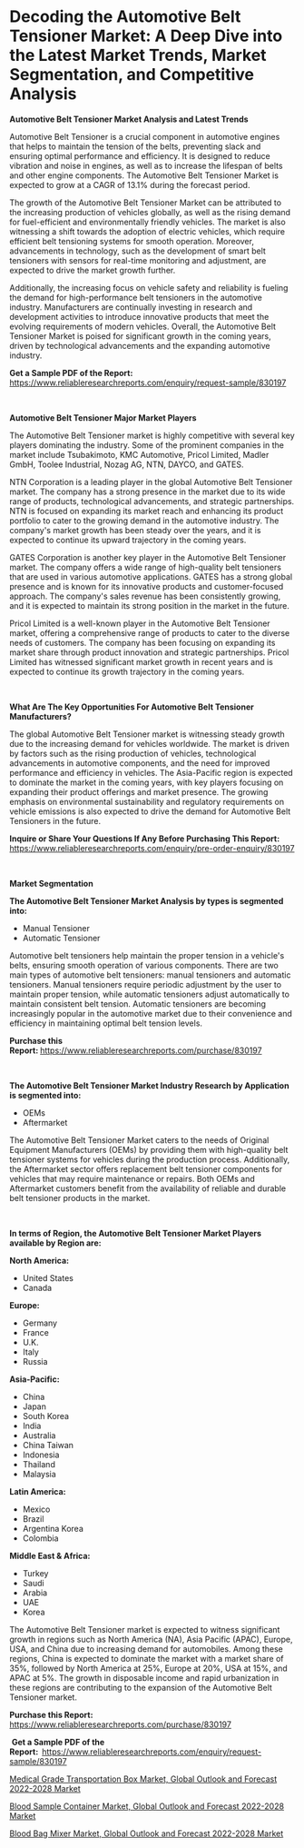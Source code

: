 <p><h1>Decoding the Automotive Belt Tensioner Market: A Deep Dive into the Latest Market Trends, Market Segmentation, and Competitive Analysis</h1></p><p><strong>Automotive Belt Tensioner Market Analysis and Latest Trends</strong></p>
<p><p>Automotive Belt Tensioner is a crucial component in automotive engines that helps to maintain the tension of the belts, preventing slack and ensuring optimal performance and efficiency. It is designed to reduce vibration and noise in engines, as well as to increase the lifespan of belts and other engine components. The Automotive Belt Tensioner Market is expected to grow at a CAGR of 13.1% during the forecast period.</p><p>The growth of the Automotive Belt Tensioner Market can be attributed to the increasing production of vehicles globally, as well as the rising demand for fuel-efficient and environmentally friendly vehicles. The market is also witnessing a shift towards the adoption of electric vehicles, which require efficient belt tensioning systems for smooth operation. Moreover, advancements in technology, such as the development of smart belt tensioners with sensors for real-time monitoring and adjustment, are expected to drive the market growth further.</p><p>Additionally, the increasing focus on vehicle safety and reliability is fueling the demand for high-performance belt tensioners in the automotive industry. Manufacturers are continually investing in research and development activities to introduce innovative products that meet the evolving requirements of modern vehicles. Overall, the Automotive Belt Tensioner Market is poised for significant growth in the coming years, driven by technological advancements and the expanding automotive industry.</p></p>
<p><strong>Get a Sample PDF of the Report:&nbsp;</strong> <a href="https://www.reliableresearchreports.com/enquiry/request-sample/830197">https://www.reliableresearchreports.com/enquiry/request-sample/830197</a></p>
<p>&nbsp;</p>
<p><strong>Automotive Belt Tensioner Major Market Players</strong></p>
<p><p>The Automotive Belt Tensioner market is highly competitive with several key players dominating the industry. Some of the prominent companies in the market include Tsubakimoto, KMC Automotive, Pricol Limited, Madler GmbH, Toolee Industrial, Nozag AG, NTN, DAYCO, and GATES.</p><p>NTN Corporation is a leading player in the global Automotive Belt Tensioner market. The company has a strong presence in the market due to its wide range of products, technological advancements, and strategic partnerships. NTN is focused on expanding its market reach and enhancing its product portfolio to cater to the growing demand in the automotive industry. The company's market growth has been steady over the years, and it is expected to continue its upward trajectory in the coming years.</p><p>GATES Corporation is another key player in the Automotive Belt Tensioner market. The company offers a wide range of high-quality belt tensioners that are used in various automotive applications. GATES has a strong global presence and is known for its innovative products and customer-focused approach. The company's sales revenue has been consistently growing, and it is expected to maintain its strong position in the market in the future.</p><p>Pricol Limited is a well-known player in the Automotive Belt Tensioner market, offering a comprehensive range of products to cater to the diverse needs of customers. The company has been focusing on expanding its market share through product innovation and strategic partnerships. Pricol Limited has witnessed significant market growth in recent years and is expected to continue its growth trajectory in the coming years.</p></p>
<p>&nbsp;</p>
<p><strong>What Are The Key Opportunities For Automotive Belt Tensioner Manufacturers?</strong></p>
<p><p>The global Automotive Belt Tensioner market is witnessing steady growth due to the increasing demand for vehicles worldwide. The market is driven by factors such as the rising production of vehicles, technological advancements in automotive components, and the need for improved performance and efficiency in vehicles. The Asia-Pacific region is expected to dominate the market in the coming years, with key players focusing on expanding their product offerings and market presence. The growing emphasis on environmental sustainability and regulatory requirements on vehicle emissions is also expected to drive the demand for Automotive Belt Tensioners in the future.</p></p>
<p><strong>Inquire or Share Your Questions If Any Before Purchasing This Report:</strong> <a href="https://www.reliableresearchreports.com/enquiry/pre-order-enquiry/830197">https://www.reliableresearchreports.com/enquiry/pre-order-enquiry/830197</a></p>
<p>&nbsp;</p>
<p><strong>Market Segmentation</strong></p>
<p><strong>The Automotive Belt Tensioner Market Analysis by types is segmented into:</strong></p>
<p><ul><li>Manual Tensioner</li><li>Automatic Tensioner</li></ul></p>
<p><p>Automotive belt tensioners help maintain the proper tension in a vehicle's belts, ensuring smooth operation of various components. There are two main types of automotive belt tensioners: manual tensioners and automatic tensioners. Manual tensioners require periodic adjustment by the user to maintain proper tension, while automatic tensioners adjust automatically to maintain consistent belt tension. Automatic tensioners are becoming increasingly popular in the automotive market due to their convenience and efficiency in maintaining optimal belt tension levels.</p></p>
<p><strong>Purchase this Report:&nbsp;</strong><a href="https://www.reliableresearchreports.com/purchase/830197">https://www.reliableresearchreports.com/purchase/830197</a></p>
<p>&nbsp;</p>
<p><strong>The Automotive Belt Tensioner Market Industry Research by Application is segmented into:</strong></p>
<p><ul><li>OEMs</li><li>Aftermarket</li></ul></p>
<p><p>The Automotive Belt Tensioner Market caters to the needs of Original Equipment Manufacturers (OEMs) by providing them with high-quality belt tensioner systems for vehicles during the production process. Additionally, the Aftermarket sector offers replacement belt tensioner components for vehicles that may require maintenance or repairs. Both OEMs and Aftermarket customers benefit from the availability of reliable and durable belt tensioner products in the market.</p></p>
<p>&nbsp;</p>
<p><strong>In terms of Region, the Automotive Belt Tensioner Market Players available by Region are:</strong></p>
<p>
    <p> <strong> North America: </strong>
        <ul>
            <li>United States</li>
            <li>Canada</li>
        </ul>
        </p> 
    <p> <strong> Europe: </strong>
        <ul>
            <li>Germany</li>
            <li>France</li>
            <li>U.K.</li>
            <li>Italy</li>
            <li>Russia</li>
        </ul>
        </p> 
    <p> <strong> Asia-Pacific: </strong>
        <ul>
            <li>China</li>
            <li>Japan</li>
            <li>South Korea</li>
            <li>India</li>
            <li>Australia</li>
            <li>China Taiwan</li>
            <li>Indonesia</li>
            <li>Thailand</li>
            <li>Malaysia</li>
        </ul>
        </p> 
    <p> <strong> Latin America: </strong>
        <ul>
            <li>Mexico</li>
            <li>Brazil</li>
            <li>Argentina Korea</li>
            <li>Colombia</li>
        </ul>
        </p> 
    <p> <strong> Middle East & Africa: </strong>
        <ul>
            <li>Turkey</li>
            <li>Saudi</li>
            <li>Arabia</li>
            <li>UAE</li>
            <li>Korea</li>
        </ul>
    </p>
    </p>
<p><p>The Automotive Belt Tensioner market is expected to witness significant growth in regions such as North America (NA), Asia Pacific (APAC), Europe, USA, and China due to increasing demand for automobiles. Among these regions, China is expected to dominate the market with a market share of 35%, followed by North America at 25%, Europe at 20%, USA at 15%, and APAC at 5%. The growth in disposable income and rapid urbanization in these regions are contributing to the expansion of the Automotive Belt Tensioner market.</p></p>
<p><strong>Purchase this Report: </strong><a href="https://www.reliableresearchreports.com/purchase/830197">https://www.reliableresearchreports.com/purchase/830197</a></p>
<p>&nbsp;<strong>Get a Sample PDF of the Report:&nbsp;&nbsp;</strong><a href="https://www.reliableresearchreports.com/enquiry/request-sample/830197">https://www.reliableresearchreports.com/enquiry/request-sample/830197</a></p>
<p><strong></strong></p>
<p><p><a href="https://view.publitas.com/reportprime-1/medical-grade-transportation-box-market-global-outlook-and-forecast-2022-2028-market-research-report-forecasted-for-period-from-2023-2030-by-market-type-market-application-and-region/">Medical Grade Transportation Box Market, Global Outlook and Forecast 2022-2028 Market</a></p><p><a href="https://view.publitas.com/reportprime-1/decoding-the-blood-sample-container-market-global-outlook-and-forecast-2022-2028-market-a-deep-dive-into-the-latest-market-trends-market-segmentation-and-competitive-analysis/">Blood Sample Container Market, Global Outlook and Forecast 2022-2028 Market</a></p><p><a href="https://view.publitas.com/reportprime-1/blood-bag-mixer-market-global-outlook-and-forecast-2022-2028-market-share-market-new-trends-analysis-report-by-type-by-application-by-end-use-by-region-and-segment-forecasts-2023-2030/">Blood Bag Mixer Market, Global Outlook and Forecast 2022-2028 Market</a></p></p>